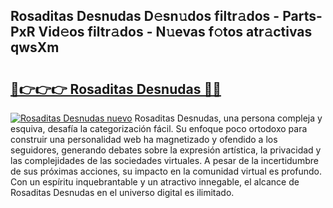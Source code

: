 ## Rosaditas Desnudas D𝚎sn𝚞dos filtr𝚊dos - Parts-PxR Vid𝚎os filtr𝚊dos - N𝚞evas f𝚘tos atr𝚊ctivas qwsXm

# <h2><a href="http://mb0s6ou.tromn.icu/?c=Rosaditas+Desnudas">🔗👉👉👉 Rosaditas Desnudas 🔗🔗</a></h2>

[![Rosaditas Desnudas nuevo](https://i.imgur.com/pEAQMta.gif)](http://mb0s6ou.tromn.icu/?c=Rosaditas+Desnudas)
Rosaditas Desnudas, una persona compleja y esquiva, desafía la categorización fácil. Su enfoque poco ortodoxo para construir una personalidad web ha magnetizado y ofendido a los seguidores, generando debates sobre la expresión artística, la privacidad y las complejidades de las sociedades virtuales. A pesar de la incertidumbre de sus próximas acciones, su impacto en la comunidad virtual es profundo. Con un espíritu inquebrantable y un atractivo innegable, el alcance de Rosaditas Desnudas en el universo digital es ilimitado.
